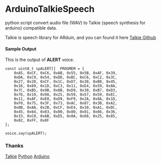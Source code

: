 # ArduinoTalkieSpeech

python script convert audio file (WAV) to Talkie (speech synthesis for arduino) compatible data.

Talkie is speech library for ARduin, and you can found it here [Talkie Github](https://github.com/going-digital/Talkie)

#### Sample Output

This is the output of **ALERT** voice.


    const uint8_t spALERT[]  PROGMEM = {
		0xA5, 0xCF, 0xC6, 0xAB, 0x55, 0x5B, 0xAF, 0x39,
		0xDA, 0xC9, 0x54, 0xDD, 0xBC, 0xC6, 0xC2, 0x3C,
		0x27, 0x20, 0xCF, 0x1C, 0xD7, 0x30, 0xB0, 0x45,
		0x16, 0x69, 0x1D, 0xC3, 0x11, 0xE4, 0x59, 0x8A,
		0x7C, 0xB5, 0x9B, 0x8B,	0xD9, 0x30, 0xB7, 0xD3, 
		0x76, 0x19, 0x9A, 0x25, 0x59, 0x57, 0x59, 0xEC, 
		0x11, 0xAF, 0xE8, 0xD9, 0xF9, 0x2A, 0x8A, 0x1D,
		0xF0, 0x75, 0x3F, 0x73, 0xAC, 0x87, 0x3B, 0xA2,
		0x0B, 0xAA, 0x2B, 0xCF, 0xE4, 0x10, 0xA1, 0xDC,
		0x45, 0x64, 0x03, 0x00, 0x80, 0x01, 0x66, 0x36,
		0x33, 0xC0, 0xAB, 0xD5, 0x0A, 0x68, 0x25, 0x85,
		0x02, 0xFF, 0x0F
    };

    voice.say(spALERT);
	
### Thanks

[Talkie](https://github.com/going-digital/Talkie)
[Python](https://www.python.org/)
[Arduino](https://www.arduino.cc/)




